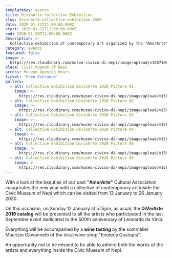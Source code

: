 ```yaml
---
templateKey: events
title: DivinArte Collective Exhibition
slug: divinarte-collective-exhibition-2020
date: 2020-01-11T21:00:00.000Z
start: 2020-01-12T12:00:00.000Z
end: 2020-01-26T12:00:00.000Z
description: >-
  Collective exhibition of contemporary art organized by the "AmorArte" Cultural Association and related presentation of the "DivinArte 2019 Catalog" dedicated to the September 2019 event.
category: eventi
featured: false
image: >-
  https://res.cloudinary.com/museo-civico-di-nepi/image/upload/v1587106921/divin-07_z5iplq.jpg
place: Civic Museum of Nepi
access: Museum Opening Hours
ticket: 'Free Entrance'
gallery:
  - alt: Collective Exhibition DivinArte 2020 Picture 01
    image: >-
      https://res.cloudinary.com/museo-civico-di-nepi/image/upload/v1587102171/divin-01_a8xi6a.jpg
  - alt: Collective Exhibition DivinArte 2020 Picture 02
    image: >-
      https://res.cloudinary.com/museo-civico-di-nepi/image/upload/v1587102171/divin-02_w3hlq7.jpg
  - alt: Collective Exhibition DivinArte 2020 Picture 03
    image: >-
      https://res.cloudinary.com/museo-civico-di-nepi/image/upload/v1587102171/divin-03_rdgsyq.jpg
  - alt: Collective Exhibition DivinArte 2020 Picture 04
    image: >-
      https://res.cloudinary.com/museo-civico-di-nepi/image/upload/v1587102171/divin-04_kt9tho.jpg
  - alt: Collective Exhibition DivinArte 2020 Picture 05
    image: >-
      https://res.cloudinary.com/museo-civico-di-nepi/image/upload/v1587102171/divin-05_ahs14m.jpg
  - alt: Collective Exhibition DivinArte 2020 Picture 06
    image: >-
      https://res.cloudinary.com/museo-civico-di-nepi/image/upload/v1587102171/divin-06_rwo8v4.jpg
---
```

With a look at the beauties of our past **"AmorArte"** Cultural Association inaugurates the new year with a collective of contemporary art inside the Civic Museum of Nepi which can be visited from 13 January to 26 January 2020.

On this occasion, on Sunday 12 January at 5.15pm, as usual, the **DiVinArte 2019 catalog** will be presented to all the artists who participated in the last September event dedicated to the 500th anniversary of Leonardo da Vinci.

Everything will be accompanied by a **wine tasting** by the sommelier Maurizio Giovannetti of the local wine-shop "Enoteca Gustopiù".

An opportunity not to be missed to be able to admire both the works of the artists and everything inside the Civic Museum of Nepi.